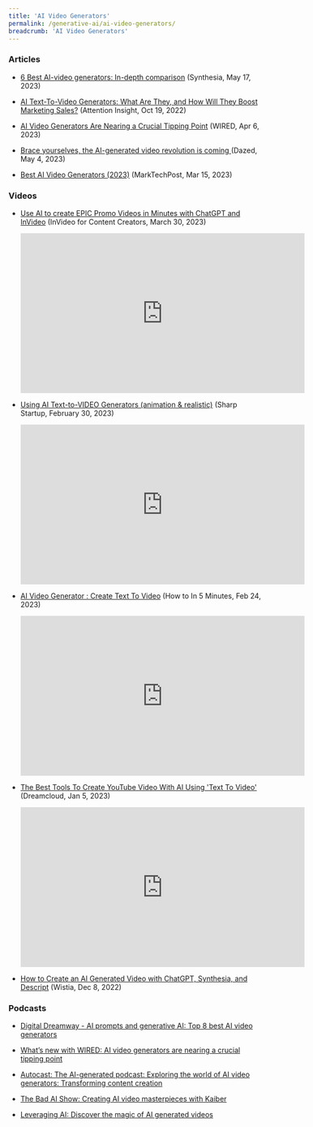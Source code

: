 ```yaml
---
title: 'AI Video Generators'
permalink: /generative-ai/ai-video-generators/
breadcrumb: 'AI Video Generators'
---
```


### Articles 

- [6 Best AI-video generators: In-depth comparison](https://www.synthesia.io/post/best-ai-video-generators) (Synthesia, May 17, 2023)

- [AI Text-To-Video Generators: What Are They, and How Will They Boost Marketing Sales?](https://attentioninsight.com/ai-text-to-video-generators-what-are-they/) (Attention Insight, Oct 19, 2022)

- [AI Video Generators Are Nearing a Crucial Tipping Point](https://www.wired.com/story/ai-video-generators-are-nearing-a-crucial-tipping-point/) (WIRED, Apr 6, 2023)

- [Brace yourselves, the AI-generated video revolution is coming ](https://www.dazeddigital.com/life-culture/article/59785/1/ai-generated-video-revolution-is-coming-runway-nvidia-beer-commercial)(Dazed, May 4, 2023)

- [Best AI Video Generators (2023)](https://www.marktechpost.com/2023/03/15/best-text-to-video-ai-generators-2023/) (MarkTechPost, Mar 15, 2023)

  

### Videos

- [Use AI to create EPIC Promo Videos in Minutes with ChatGPT and InVideo](https://www.youtube.com/watch?v=wJcx2ID6_Mw&ab_channel=InVideoForContentCreators) (InVideo for Content Creators, March 30, 2023)

  <iframe width="560" height="315" src="https://www.youtube.com/embed/wJcx2ID6_Mw" title="YouTube video player" frameborder="0" allow="accelerometer; autoplay; clipboard-write; encrypted-media; gyroscope; picture-in-picture; web-share" allowfullscreen></iframe>

  

- [Using AI Text-to-VIDEO Generators (animation & realistic)](https://www.youtube.com/watch?v=tcTFbwE91WA&ab_channel=SharpStartup) (Sharp Startup, February 30, 2023)

  <iframe width="560" height="315" src="https://www.youtube.com/embed/tcTFbwE91WA" title="YouTube video player" frameborder="0" allow="accelerometer; autoplay; clipboard-write; encrypted-media; gyroscope; picture-in-picture; web-share" allowfullscreen></iframe>

  

- [AI Video Generator : Create Text To Video](https://www.youtube.com/watch?v=0EQ8t-5m1iA) (How to In 5 Minutes, Feb 24, 2023)

  <iframe width="560" height="315" src="https://www.youtube.com/embed/0EQ8t-5m1iA" title="YouTube video player" frameborder="0" allow="accelerometer; autoplay; clipboard-write; encrypted-media; gyroscope; picture-in-picture; web-share" allowfullscreen></iframe>

  

- [The Best Tools To Create YouTube Video With AI Using 'Text To Video'](https://www.youtube.com/watch?v=jDQ313g5-JU) (Dreamcloud, Jan 5, 2023)

  <iframe width="560" height="315" src="https://www.youtube.com/embed/jDQ313g5-JU" title="YouTube video player" frameborder="0" allow="accelerometer; autoplay; clipboard-write; encrypted-media; gyroscope; picture-in-picture; web-share" allowfullscreen></iframe>

- [How to Create an AI Generated Video with ChatGPT, Synthesia, and Descript](https://wistia.com/learn/production/how-to-create-an-ai-generated-video) (Wistia, Dec 8, 2022)

  

### Podcasts 

- [Digital Dreamway - AI prompts and generative AI: Top 8 best AI video generators](https://open.spotify.com/episode/1pniGH7ogVl18vjivNKZ31)

- [What’s new with WIRED: AI video generators are nearing a crucial tipping point](https://open.spotify.com/episode/3vdisFBVTU4cFZ1ggLwkFc)

- [Autocast: The AI-generated podcast: Exploring the world of AI video generators: Transforming content creation](https://open.spotify.com/episode/04ZsRhipP6LpE4iahFwkpZ)

- [The Bad AI Show: Creating AI video masterpieces with Kaiber](https://open.spotify.com/episode/2J14Z9qvIFOo6RaWAHWVT5)

- [Leveraging AI: Discover the magic of AI generated videos](https://open.spotify.com/episode/5CQkgoRShb4CJ2i7N2idpg)

  